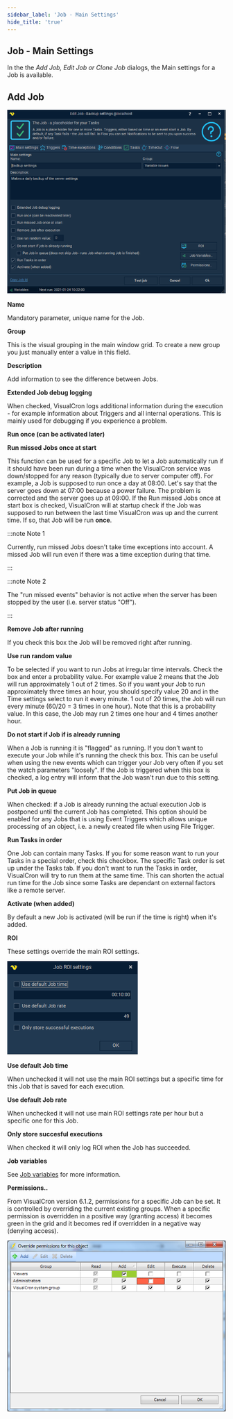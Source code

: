 ```yaml
---
sidebar_label: 'Job - Main Settings'
hide_title: 'true'
---
```


## Job - Main Settings

In the the _Add Job, Edit Job or Clone Job_ dialogs, the Main settings for a Job is available.
 
## Add Job

![](../../../static/img/jobmain.png)

**Name**

Mandatory parameter, unique name for the Job.
 
**Group**

This is the visual grouping in the main window grid. To create a new group you just manually enter a value in this field.
 
**Description**

Add information to see the difference between Jobs.
 
**Extended Job debug logging**

When checked, VisualCron logs additional information during the execution - for example information about Triggers and all internal operations. This is mainly used for debugging if you experience a problem.
 
**Run once (can be activated later)**
 
**Run missed Jobs once at start**

This function can be used for a specific Job to let a Job automatically run if it should have been run during a time when the VisualCron service was down/stopped for any reason (typically due to server computer off). For example, a Job is supposed to run once a day at 08:00. Let's say that the server goes down at 07:00 because a power failure. The problem is corrected and the server goes up at 09:00. If the Run missed Jobs once at start box is checked, VisualCron will at startup check if the Job was supposed to run between the last time VisualCron was up and the current time. If so, that Job will be run **once**.
 
:::note Note 1 

Currently, run missed Jobs doesn't take time exceptions into account. A missed Job will run even if there was a time exception during that time.

::: 


:::note Note 2 

The "run missed events" behavior is not active when the server has been stopped by the user (i.e. server status "Off").

:::

**Remove Job after running**

If you check this box the Job will be removed right after running.
 
**Use run random value**

To be selected if you want to run Jobs at irregular time intervals. Check the box and enter a probability value. For example value 2 means that the Job will run approximately 1 out of 2 times. So if you want your Job to run approximately three times an hour, you should specify value 20 and in the Time settings select to run it every minute. 1 out of 20 times, the Job will run every minute (60/20 = 3 times in one hour). Note that this is a probability value. In this case, the Job may run 2 times one hour and 4 times another hour.
 
**Do not start if Job if is already running**

When a Job is running it is "flagged" as running. If you don't want to execute your Job while it's running the check this box. This can be useful when using the new events which can trigger your Job very often if you set the watch parameters "loosely". If the Job is triggered when this box is checked, a log entry will inform that the Job wasn't run due to this setting.
 
**Put Job in queue**

When checked: if a Job is already running the actual execution Job is postponed until the current Job has completed. This option should be enabled for any Jobs that is using Event Triggers which allows unique processing of an object, i.e. a newly created file when using File Trigger.
 
**Run Tasks in order**

One Job can contain many Tasks. If you for some reason want to run your Tasks in a special order, check this checkbox. The specific Task order is set up under the Tasks tab. If you don't want to run the Tasks in order, VisualCron will try to run them at the same time. This can shorten the actual run time for the Job since some Tasks are dependant on external factors like a remote server.
 
**Activate (when added)**

By default a new Job is activated (will be run if the time is right) when it's added.
 
**ROI**

These settings override the main ROI settings.

![](../../../static/img/jobroisettigns.png)

**Use default Job time**

When unchecked it will not use the main ROI settings but a specific time for this Job that is saved for each execution.
 
**Use default Job rate**

When unchecked it will not use main ROI settings rate per hour but a specific one for this Job.
 
**Only store succesful executions**

When checked it will only log ROI when the Job has succeeded.
 
**Job variables**

See [Job variables](../server/job-variables) for more information.
 
**Permissions..**

From VisualCron version 6.1.2, permissions for a specific Job can be set. It is controlled by overriding the current existing groups. When a specific permission is overridden in a positive way (granting access) it becomes green in the grid and it becomes red if overridden in a negative way (denying access).

![](../../../static/img/clipermissionsp0025.png)